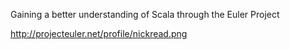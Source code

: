Gaining a better understanding of Scala through the Euler Project

http://projecteuler.net/profile/nickread.png
